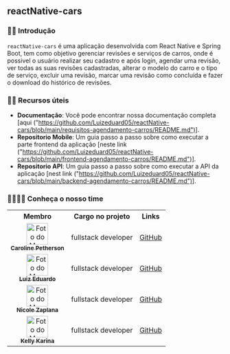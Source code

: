 ## reactNative-cars



 ### 🙋‍♀️ Introdução
 
`reactNative-cars` é uma aplicação desenvolvida com React Native e Spring Boot, tem como objetivo gerenciar revisões e serviços de carros, onde é possivel o usuário realizar seu cadastro e após login, agendar uma revisão, ver todas as suas revisões cadastradas, alterar o modelo do carro e o tipo de serviço, excluir uma revisão, marcar uma revisão como concluída e fazer o download do histórico de revisões.


### 👩‍💻 Recursos úteis 

- **Documentação**: Você pode encontrar nossa documentação completa [aqui ("https://github.com/Luizeduard05/reactNative-cars/blob/main/requisitos-agendamento-carros/README.md")].
- **Repositorio Mobile**: Um guia passo a passo sobre como executar a parte frontend da aplicação [neste link ("https://github.com/Luizeduard05/reactNative-cars/blob/main/frontend-agendamento-carros/README.md")].
- **Repositorio API**: Um guia passo a passo sobre como executar a API da aplicação [nest link ("https://github.com/Luizeduard05/reactNative-cars/blob/main/backend-agendamento-carros/README.md")].


### 👩‍💻👨‍💻 Conheça o nosso time 

<table>
  <tr>
    <th>Membro</th>
    <th>Cargo no projeto</th>
    <th>Links</th>
  </tr>
 <!-- Caroline Petherson !-->
  <tr>
    <td align="center">
      <a href="#"><img src="https://media.licdn.com/dms/image/v2/D4D03AQHXdCeCVmEKJA/profile-displayphoto-shrink_800_800/profile-displayphoto-shrink_800_800/0/1666838633991?e=1735171200&v=beta&t=EJraRlxkRs9e1pehMK7bU7cEYNpkl3kaBYjE2qnowR8" width="50px;" alt="Foto do Membro"/><br />
      <sub><b>Caroline Petherson</b></sub></a><br />
    </td>
    <td>fullstack developer</td>
    <td align="center">
      <a href="https://github.com/Cahmarchi95">GitHub</a><br />
    </td>
  </tr>
  
 <!-- Luiz Eduardo !-->
  <tr>
    <td align="center">
      <a href="#"><img src="https://media.licdn.com/dms/image/v2/D4E03AQHHJT05wrUYBw/profile-displayphoto-shrink_800_800/profile-displayphoto-shrink_800_800/0/1726587225924?e=1735171200&v=beta&t=TFqVxtfeEzO4q_NJIMo_vkm8Ls12y2K6ozk2z1H4GAw" width="50px;" alt="Foto do Membro"/><br />
      <sub><b>Luiz Eduardo</b></sub></a><br />
    </td>
    <td>fullstack developer</td>
    <td align="center">
      <a href="https://github.com/Luizeduard05">GitHub</a><br />
    </td>
  </tr>
  
 <!-- Nicole Zaplana !-->
  <tr>
    <td align="center">
      <a href="#"><img src="https://media.licdn.com/dms/image/v2/D4D03AQFXUICGQpu1UQ/profile-displayphoto-shrink_800_800/profile-displayphoto-shrink_800_800/0/1725891490493?e=1735171200&v=beta&t=DH6GwnI_xxvktgA4817hMEmxlP-hwSKuufRlW3K-pgw" width="50px;" alt="Foto do Membro"/><br />
      <sub><b>Nicole Zaplana</b></sub></a><br />
    </td>
    <td>fullstack developer</td>
    <td align="center">
      <a href="https://github.com/NicoleZaplana">GitHub</a><br />
    </td>
  </tr>
  
 <!-- Kelly Karina !-->
  <tr>
    <td align="center">
      <a href="#"><img src="https://media.licdn.com/dms/image/v2/D4D03AQFGFUBf5nBWUQ/profile-displayphoto-shrink_800_800/profile-displayphoto-shrink_800_800/0/1723227645644?e=1735171200&v=beta&t=jIAmLXh2bBWzhysdm13XgC4uPd7Xr4f8K8kCe_Cdyzw" width="50px;" alt="Foto do Membro"/><br />
      <sub><b>Kelly Karina</b></sub></a><br />
    </td>
    <td>fullstack developer</td>
    <td align="center">
      <a href="https://github.com/KellyKarina">GitHub</a><br />
    </td>
  </tr>
 
 
  <!-- Repita o padrão acima para cada membro da equipe -->
</table>
